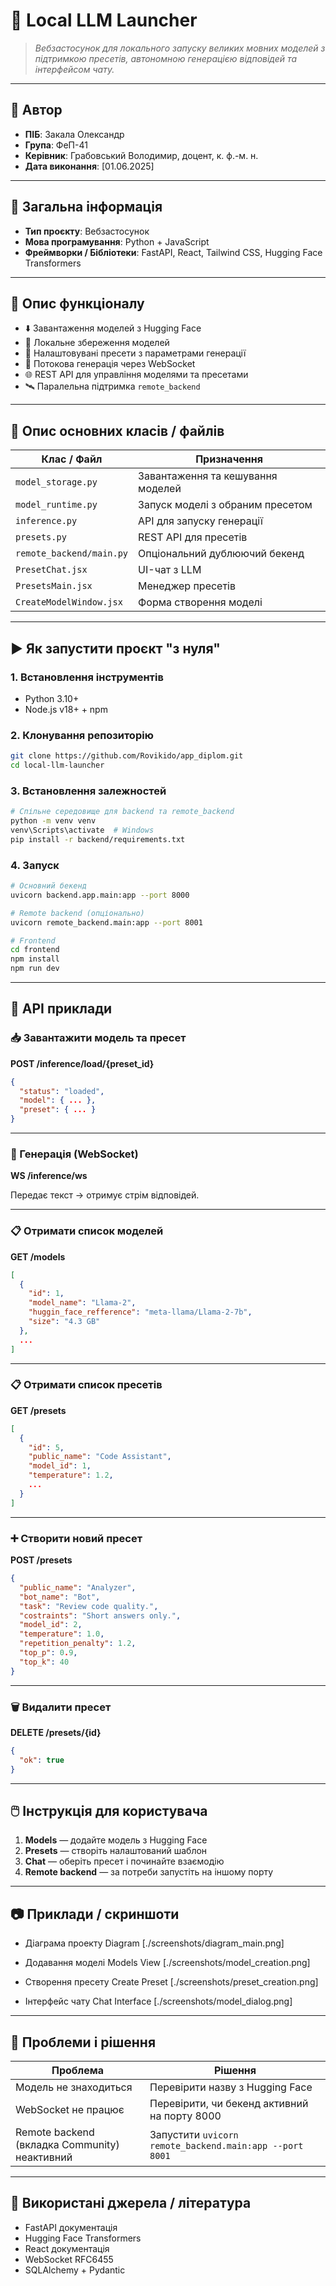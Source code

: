 # 📘 Local LLM Launcher

> *Вебзастосунок для локального запуску великих мовних моделей з підтримкою пресетів, автономною генерацією відповідей та інтерфейсом чату.*

---

## 👤 Автор

* **ПІБ**: Закала Олександр
* **Група**: ФеП-41
* **Керівник**: Грабовський Володимир, доцент, к. ф.-м. н.
* **Дата виконання**: \[01.06.2025]

---

## 📌 Загальна інформація

* **Тип проєкту**: Вебзастосунок
* **Мова програмування**: Python + JavaScript
* **Фреймворки / Бібліотеки**: FastAPI, React, Tailwind CSS, Hugging Face Transformers

---

## 🧠 Опис функціоналу

* ⬇️ Завантаження моделей з Hugging Face
* 💾 Локальне збереження моделей
* 🧩 Налаштовувані пресети з параметрами генерації
* 💬 Потокова генерація через WebSocket
* 🌐 REST API для управління моделями та пресетами
* 🛰️ Паралельна підтримка `remote_backend`

---

## 🧱 Опис основних класів / файлів

| Клас / Файл              | Призначення                       |
| ------------------------ | --------------------------------- |
| `model_storage.py`       | Завантаження та кешування моделей |
| `model_runtime.py`       | Запуск моделі з обраним пресетом  |
| `inference.py`           | API для запуску генерації         |
| `presets.py`             | REST API для пресетів             |
| `remote_backend/main.py` | Опціональний дублюючий бекенд     |
| `PresetChat.jsx`         | UI-чат з LLM                      |
| `PresetsMain.jsx`        | Менеджер пресетів                 |
| `CreateModelWindow.jsx`  | Форма створення моделі            |

---

## ▶️ Як запустити проєкт "з нуля"

### 1. Встановлення інструментів

* Python 3.10+
* Node.js v18+ + npm

### 2. Клонування репозиторію

```bash
git clone https://github.com/Rovikido/app_diplom.git
cd local-llm-launcher
```

### 3. Встановлення залежностей

```bash
# Спільне середовище для backend та remote_backend
python -m venv venv
venv\Scripts\activate  # Windows
pip install -r backend/requirements.txt
```

### 4. Запуск

```bash
# Основний бекенд
uvicorn backend.app.main:app --port 8000

# Remote backend (опціонально)
uvicorn remote_backend.main:app --port 8001

# Frontend
cd frontend
npm install
npm run dev
```

---

## 🔌 API приклади

### 📥 Завантажити модель та пресет

**POST /inference/load/{preset\_id}**

```json
{
  "status": "loaded",
  "model": { ... },
  "preset": { ... }
}
```

---

### 💬 Генерація (WebSocket)

**WS /inference/ws**

Передає текст → отримує стрім відповідей.

---

### 📋 Отримати список моделей

**GET /models**

```json
[
  {
    "id": 1,
    "model_name": "Llama-2",
    "huggin_face_refference": "meta-llama/Llama-2-7b",
    "size": "4.3 GB"
  },
  ...
]
```

---

### 📋 Отримати список пресетів

**GET /presets**

```json
[
  {
    "id": 5,
    "public_name": "Code Assistant",
    "model_id": 1,
    "temperature": 1.2,
    ...
  }
]
```

---

### ➕ Створити новий пресет

**POST /presets**

```json
{
  "public_name": "Analyzer",
  "bot_name": "Bot",
  "task": "Review code quality.",
  "costraints": "Short answers only.",
  "model_id": 2,
  "temperature": 1.0,
  "repetition_penalty": 1.2,
  "top_p": 0.9,
  "top_k": 40
}
```

---

### 🗑️ Видалити пресет

**DELETE /presets/{id}**

```json
{
  "ok": true
}
```

---

## 🖱️ Інструкція для користувача

1. **Models** — додайте модель з Hugging Face
2. **Presets** — створіть налаштований шаблон
3. **Chat** — оберіть пресет і починайте взаємодію
4. **Remote backend** — за потреби запустіть на іншому порту

---

## 📷 Приклади / скриншоти

- Діаграма проекту
Diagram
[./screenshots/diagram_main.png]

- Додавання моделі
Models View
[./screenshots/model_creation.png]

- Створення пресету
Create Preset
[./screenshots/preset_creation.png]

- Інтерфейс чату
Chat Interface
[./screenshots/model_dialog.png]


---

## 🧪 Проблеми і рішення

| Проблема                  | Рішення                                      |
| ------------------------- | -------------------------------------------- |
| Модель не знаходиться     | Перевірити назву з Hugging Face              |
| WebSocket не працює       | Перевірити, чи бекенд активний на порту 8000 |
| Remote backend (вкладка Community) неактивний | Запустити `uvicorn remote_backend.main:app --port 8001`  |

---

## 🧾 Використані джерела / література

* FastAPI документація
* Hugging Face Transformers
* React документація
* WebSocket RFC6455
* SQLAlchemy + Pydantic
